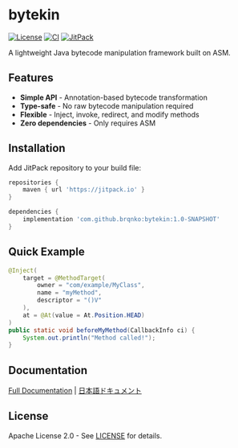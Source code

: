 # bytekin

[![License](https://img.shields.io/badge/License-Apache_2.0-blue.svg)](https://opensource.org/licenses/Apache-2.0)
[![CI](https://github.com/brqnko/bytekin/actions/workflows/gradle.yml/badge.svg)](https://github.com/brqnko/bytekin/actions)
[![JitPack](https://jitpack.io/v/brqnko/bytekin.svg)](https://jitpack.io/#brqnko/bytekin)

A lightweight Java bytecode manipulation framework built on ASM.

## Features

- **Simple API** - Annotation-based bytecode transformation
- **Type-safe** - No raw bytecode manipulation required
- **Flexible** - Inject, invoke, redirect, and modify methods
- **Zero dependencies** - Only requires ASM

## Installation

Add JitPack repository to your build file:

```gradle
repositories {
    maven { url 'https://jitpack.io' }
}

dependencies {
    implementation 'com.github.brqnko:bytekin:1.0-SNAPSHOT'
}
```

## Quick Example

```java
@Inject(
    target = @MethodTarget(
        owner = "com/example/MyClass",
        name = "myMethod",
        descriptor = "()V"
    ),
    at = @At(value = At.Position.HEAD)
)
public static void beforeMyMethod(CallbackInfo ci) {
    System.out.println("Method called!");
}
```

## Documentation

[Full Documentation](https://brqnko.github.io/bytekin/en/) | [日本語ドキュメント](https://brqnko.github.io/bytekin/ja/)

## License

Apache License 2.0 - See [LICENSE](LICENSE) for details.


